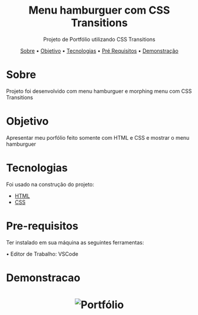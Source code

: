 <h1 align="center">Menu hamburguer com CSS Transitions</h1>

<p align="center">Projeto de Portfólio utilizando CSS Transitions</p>


<p align="center"> 
 <a href="#sobre">Sobre</a> •
 <a href="#objetivo">Objetivo</a> •
 <a href="#tecnologias">Tecnologias</a> • 
 <a href="#pre-requisitos">Pré Requisitos</a> • 
 <a href="#demonstracao">Demonstração</a>
 
</p>

# Sobre
<p>Projeto foi desenvolvido com menu hamburguer e morphing menu com CSS Transitions </p>

# Objetivo
<p>
 Apresentar meu porfólio feito somente com HTML e CSS e mostrar o menu hamburguer
</p>

# Tecnologias
<p>Foi usado na construção do projeto:

- [HTML](https://www.w3schools.com/html/)
- [CSS](https://www.w3schools.com/css/)


</p>

# Pre-requisitos
<p>Ter instalado em sua máquina as seguintes ferramentas:

•  Editor de Trabalho: VSCode

</p>

# Demonstracao

<h1 align="center">
  <img alt="Portfólio" title="#Portfólio" src="./Desafio-menu-proj-final/vid.gif" />
</h1>
